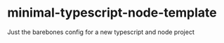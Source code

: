 # minimal-typescript-node-template

Just the barebones config for a new typescript and node project
